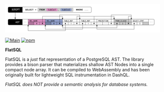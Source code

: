 <img src="img/ast.png?raw=true" width="640px">

[![Main](https://github.com/duckdb/duckdb-wasm/actions/workflows/main.yml/badge.svg)](https://github.com/duckdb/duckdb-wasm/actions/workflows/main.yml)
[![npm](https://img.shields.io/npm/v/@duckdb/duckdb-wasm?logo=npm)](https://www.npmjs.com/package/@duckdb/duckdb-wasm/v/latest)

**FlatSQL**

FlatSQL is a *just* flat representation of a PostgreSQL AST.
The library provides a bison parser that materializes shallow AST Nodes into a single compact node array.
It can be compiled to WebAssembly and has been originally built for lightweight SQL instrumentation in DashQL.

*FlatSQL does NOT provide a semantic analysis for database systems.*